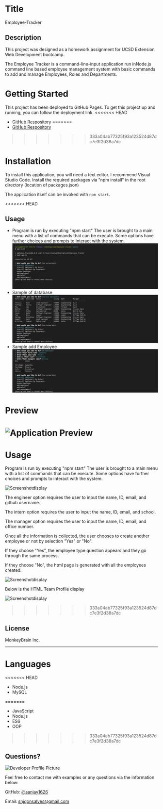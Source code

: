 # Title
Employee-Tracker


## Description 
This project was designed as a homework assignment for UCSD Extension Web Development bootcamp.
  
The Employee Tracker is a command-line-input application run inNode.js command line based employee management system with basic commands to add and manage Employees, Roles and Departments.


# Getting Started
This project has been deployed to GitHub Pages. To get this project up and running, you can follow the deployment link.
<<<<<<< HEAD
   * [GitHub Respository](https://github.com/sanjay1626/Employee-Tracker.git) 
=======
   * [GitHub Respository]() 
>>>>>>> 333a04ab77325f93a123524d87dc7e3f2d38a7dc
  

# Installation
To install this application, you will need a text editor. I recommend Visual Studio Code.
Install the required packages via "npm install" in the root directory (location of packages.json)
  

The application itself can be invoked with `npm start`.


<<<<<<< HEAD
## Usage
+ Program is run by executing "npm start" The user is brought to a main menu with a list of commands that can be execute. Some options have further choices and prompts to interact with the system.
![Screenshotdisplay](./assets/screenshot1.jpg)
+ Sample of database
![Screenshotdisplay](./assets/screenshot2.jpg)
+ Sample add Employee
![Screenshotdisplay](./assets/screenshot3.jpg)

# Preview
![Application Preview](./assets/demo.gif)
=======
# Usage

Program is run by executing "npm start" The user is brought to a main menu with a list of commands that can be execute. Some options have further choices and prompts to interact with the system.

![Screenshotdisplay](./display1.jpg)

The engineer option requires the user to input the name, ID, email, and github username.

The intern option requires the user to input the name, ID, email, and school.

The manager option requires the user to input the name, ID, email, and office number.

Once all the information is collected, the user chooses to create another employee or not by selection "Yes" or "No".

If they choose "Yes", the employee type question appears and they go through the same process.

If they choose "No", the html page is generated with all the employees created.

![Screenshotdisplay](./display2.jpg)

Below is the HTML Team Profile display

![Screenshotdisplay](./display3.jpg)


>>>>>>> 333a04ab77325f93a123524d87dc7e3f2d38a7dc

## License

MonkeyBrain Inc. 

---
# Languages
<<<<<<< HEAD
  * Node.js
  * MySQL
  
=======
  * JavaScript
  * Node.js
  * ES6
  * OOP
>>>>>>> 333a04ab77325f93a123524d87dc7e3f2d38a7dc

## Questions?

![Developer Profile Picture](https://avatars0.githubusercontent.com/u/67669598?s=400&u=19d175b1f4d4635aee7ad1546f65324f82d48d96&v=4) 

Feel free to contact me with examples or any questions via the information below:

GitHub: [@sanjay1626](https://api.github.com/users/sanjay1626)

Email: snjgonsalves@gmail.com
